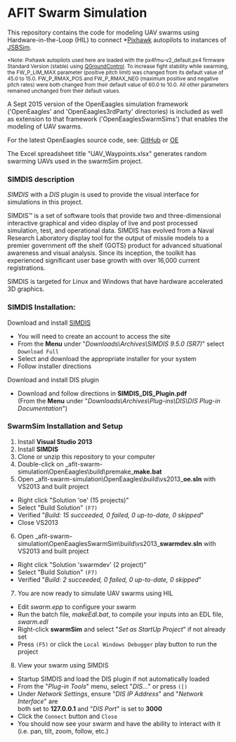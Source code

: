 # AFIT Swarm Simulation
This repository contains the code for modeling UAV swarms using Hardware-in-the-Loop (HIL) to connect *[Pixhawk](https://pixhawk.org/choice) autopilots to instances of [JSBSim](http://jsbsim.sourceforge.net/).

<sub>*Note: Pixhawk autopilots used here are loaded with the px4fmu-v2\_default.px4 firmware Standard Version (stable) using [QGroundControl](https://pixhawk.org/firmware/downloads). To increase fight stability while swarming, the FW\_P\_LIM\_MAX parameter (positive pitch limit) was changed from its default value of 45.0 to 15.0. FW\_P\_RMAX\_POS and FW\_P\_RMAX\_NEG (maximum positive and negative pitch rates) were both changed from their default value of 60.0 to 10.0. All other parameters remained unchanged from their default values.</sub>

A Sept 2015 version of the OpenEaagles simulation framework ('OpenEaagles' and 'OpenEaagles3rdParty' directories) is included as well as extension to that framework ('OpenEaaglesSwarmSims') that enables the modeling of UAV swarms.

For the latest OpenEaagles source code, see: [GitHub](https://github.com/doughodson) or [OE](http://www.openeaagles.org/)

The Excel spreadsheet title "UAV_Waypoints.xlsx" generates random swarming UAVs used in the swarmSim project.

### SIMDIS description
_SIMDIS_ with a _DIS_ plugin is used to provide the visual interface for simulations in this project.

SIMDIS™ is a set of software tools that provide two and three-dimensional interactive graphical and video display of live and post processed simulation, test, and operational data. SIMDIS has evolved from a Naval Research Laboratory display tool for the output of missile models to a premier government off the shelf (GOTS) product for advanced situational awareness and visual analysis. Since its inception, the toolkit has experienced significant user base growth with over 16,000 current registrations.

SIMDIS is targeted for Linux and Windows that have hardware accelerated 3D graphics.

### SIMDIS Installation:
Download and install [SIMDIS](https://simdis.nrl.navy.mil)
- You will need to create an account to access the site
- From the **Menu** under "_Downloads\Archives\SIMDIS 9.5.0 (SR7)_" select `Download Full`
- Select and download the appropriate installer for your system
- Follow installer directions

Download and install DIS plugin
- Download and follow directions in **SIMDIS_DIS_Plugin.pdf**  
  (From the **Menu** under "_Downloads\Archives\Plug-ins\DIS\DIS Plug-in Documentation_")

### SwarmSim Installation and Setup
1. Install **Visual Studio 2013**
2. Install **SIMDIS**
3. Clone or unzip this repository to your computer
4. Double-click on _afit-swarm-simulation\OpenEaagles\build\premake\_**make.bat**
5. Open _afit-swarm-simulation\OpenEaagles\build\vs2013\_**oe.sln** with VS2013 and built project
  - Right click "Solution 'oe' (15 projects)"
  - Select "Build Solution" `(F7)`
  - Verified "_Build: 15 succeeded, 0 failed, 0 up-to-date, 0 skipped_"
  - Close VS2013
6. Open _afit-swarm-simulation\OpenEaaglesSwarmSim\build\vs2013\_**swarmdev.sln** with VS2013 and built project
  - Right click "Solution 'swarmdev' (2 project)"
  - Select "Build Solution" `(F7)`
  - Verified "_Build: 2 succeeded, 0 failed, 0 up-to-date, 0 skipped_"
7. You are now ready to simulate UAV swarms using HIL
  - Edit _swarm.epp_ to configure your swarm
  - Run the batch file, _makeEdl.bat_, to compile your inputs into an EDL file, _swarm.edl_
  - Right-click **swarmSim** and select "_Set as StartUp Project_" if not already set
  - Press `(F5)` or click the `Local Windows Debugger` play button to run the project
8. View your swarm using SIMDIS
  - Startup SIMDIS and load the DIS plugin if not automatically loaded
  - From the "_Plug-in Tools_" menu, select "_DIS..._" or press `([)`
  - Under _Network Settings_, ensure "_DIS IP Address_" and "_Network Interface_" are  
    both set to **127.0.0.1** and "_DIS Port_" is set to **3000**
  - Click the `Connect` button and `Close`
  - You should now see your swarm and have the ability to interact with it (i.e. pan, tilt, zoom, follow, etc.)
